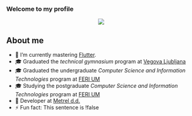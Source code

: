 ### Welcome to my profile

<p align="center">
  <img src="https://github-readme-stats.vercel.app/api?username=jakobkordez&show_icons=true&title_color=c9d1d9&text_color=eeeeee&icon_color=58a6ff&bg_color=161b22&hide_border=true&border_radius=6" />

## About me
- 🌱 I’m currently mastering [Flutter](https://github.com/flutter/flutter).
- 🎓 Graduated the *technical gymnasium* program at [Vegova Ljubljana](https://www.vegova.si/)
- 🎓 Graduated the undergraduate *Computer Science and Information Technologies* program at [FERI UM](https://feri.um.si)
- 🎓 Studying the postgraduate *Computer Science and Information Technologies* program at [FERI UM](https://feri.um.si)
- 💼 Developer at [Metrel d.d.](https://www.metrel.si/)
- ⚡ Fun fact: This sentence is !false
